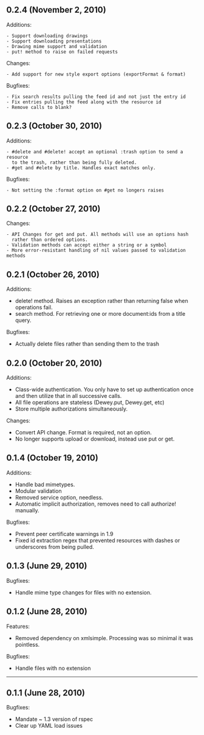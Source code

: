 ## 0.2.4 (November 2, 2010)
  
  Additions:
    
    - Support downloading drawings
    - Support downloading presentations
    - Drawing mime support and validation
    - put! method to raise on failed requests

  Changes:

    - Add support for new style export options (exportFormat & format)

  Bugfixes:
  
    - Fix search results pulling the feed id and not just the entry id
    - Fix entries pulling the feed along with the resource id
    - Remove calls to blank?

## 0.2.3 (October 30, 2010)

  Additions:
  
    - #delete and #delete! accept an optional :trash option to send a resource
      to the trash, rather than being fully deleted.
    - #get and #elete by title. Handles exact matches only.
  
  Bugfixes:
    
    - Not setting the :format option on #get no longers raises

## 0.2.2 (October 27, 2010)

  Changes:

    - API Changes for get and put. All methods will use an options hash
      rather than ordered options.
    - Validation methods can accept either a string or a symbol
    - More error-resistant handling of nil values passed to validation methods

## 0.2.1 (October 26, 2010)

Additions:

  - delete! method. Raises an exception rather than returning false when
    operations fail.
  - search method. For retrieving one or more document:ids from a title query.

Bugfixes:

  - Actually delete files rather than sending them to the trash

## 0.2.0 (October 20, 2010)

Additions:
  
  - Class-wide authentication. You only have to set up authentication once and
    then utilize that in all successive calls.
  - All file operations are stateless (Dewey.put, Dewey.get, etc)
  - Store multiple authorizations simultaneously.
  
Changes:

  - Convert API change. Format is required, not an option.
  - No longer supports upload or download, instead use put or get.

## 0.1.4 (October 19, 2010)
  
Additions:
  
  - Handle bad mimetypes.
  - Modular validation
  - Removed service option, needless.
  - Automatic implicit authorization, removes need to call authorize! manually.

Bugfixes:
  
  - Prevent peer certificate warnings in 1.9
  - Fixed id extraction regex that prevented resources with dashes or underscores
    from being pulled.

## 0.1.3 (June 29, 2010)

Bugfixes:

  - Handle mime type changes for files with no extension.

## 0.1.2 (June 28, 2010)

Features:

  - Removed dependency on xmlsimple. Processing was so minimal it was pointless.

Bugfixes:

  - Handle files with no extension
  
---
## 0.1.1 (June 28, 2010)

Bugfixes:

  - Mandate ~ 1.3 version of rspec
  - Clear up YAML load issues
